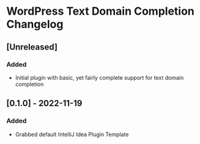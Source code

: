 <!-- Keep a Changelog guide -> https://keepachangelog.com -->

# WordPress Text Domain Completion Changelog

## [Unreleased]

### Added
- Initial plugin with basic, yet fairly complete support for text domain completion

## [0.1.0] - 2022-11-19

### Added
- Grabbed default IntelliJ Idea Plugin Template

